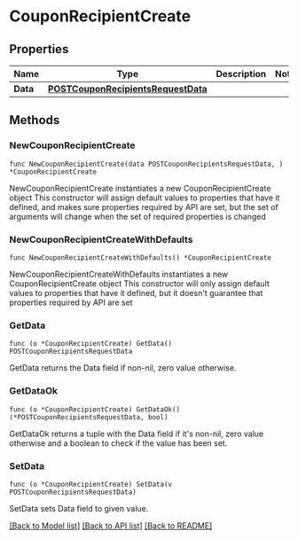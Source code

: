 # CouponRecipientCreate

## Properties

Name | Type | Description | Notes
------------ | ------------- | ------------- | -------------
**Data** | [**POSTCouponRecipientsRequestData**](POSTCouponRecipientsRequestData.md) |  | 

## Methods

### NewCouponRecipientCreate

`func NewCouponRecipientCreate(data POSTCouponRecipientsRequestData, ) *CouponRecipientCreate`

NewCouponRecipientCreate instantiates a new CouponRecipientCreate object
This constructor will assign default values to properties that have it defined,
and makes sure properties required by API are set, but the set of arguments
will change when the set of required properties is changed

### NewCouponRecipientCreateWithDefaults

`func NewCouponRecipientCreateWithDefaults() *CouponRecipientCreate`

NewCouponRecipientCreateWithDefaults instantiates a new CouponRecipientCreate object
This constructor will only assign default values to properties that have it defined,
but it doesn't guarantee that properties required by API are set

### GetData

`func (o *CouponRecipientCreate) GetData() POSTCouponRecipientsRequestData`

GetData returns the Data field if non-nil, zero value otherwise.

### GetDataOk

`func (o *CouponRecipientCreate) GetDataOk() (*POSTCouponRecipientsRequestData, bool)`

GetDataOk returns a tuple with the Data field if it's non-nil, zero value otherwise
and a boolean to check if the value has been set.

### SetData

`func (o *CouponRecipientCreate) SetData(v POSTCouponRecipientsRequestData)`

SetData sets Data field to given value.



[[Back to Model list]](../README.md#documentation-for-models) [[Back to API list]](../README.md#documentation-for-api-endpoints) [[Back to README]](../README.md)


